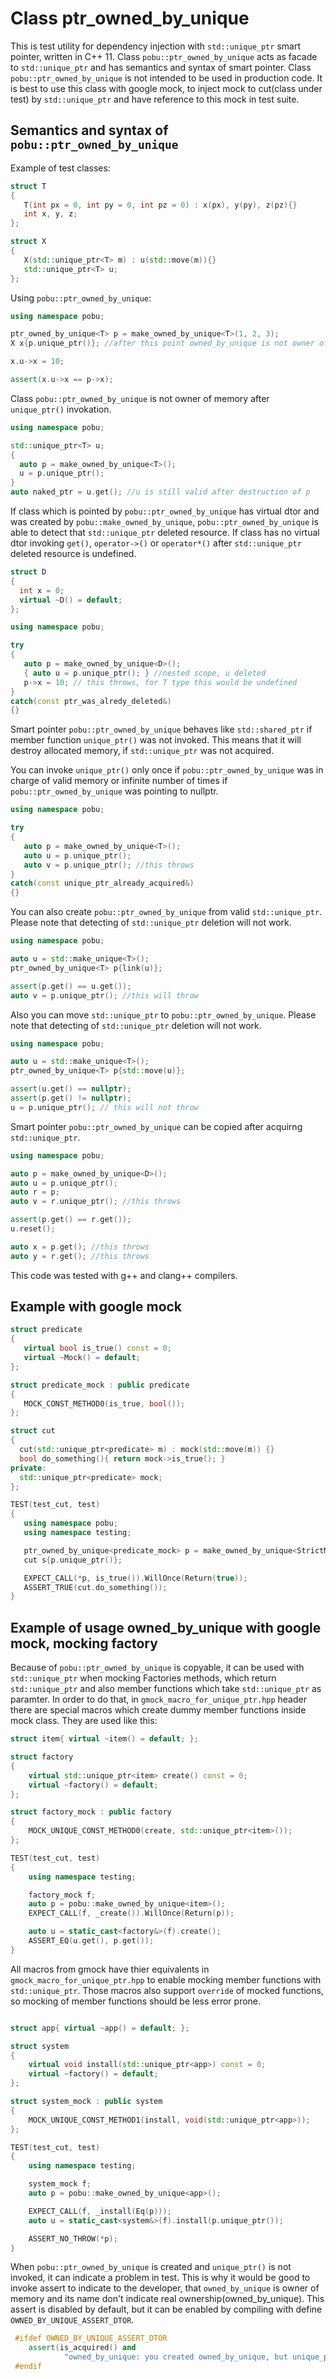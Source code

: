 # Class ptr_owned_by_unique
This is test utility for dependency injection with ```std::unique_ptr``` smart pointer, written in C++ 11.
Class ```pobu::ptr_owned_by_unique``` acts as facade to ```std::unique_ptr``` and has semantics and syntax of smart pointer.
Class ```pobu::ptr_owned_by_unique``` is not intended to be used in production code. It is best to use this class with google mock, to inject mock to cut(class under test)  by ```std::unique_ptr``` and have reference to this mock in test suite.

## Semantics and syntax of ```pobu::ptr_owned_by_unique```
Example of test classes:

```c++
struct T
{
   T(int px = 0, int py = 0, int pz = 0) : x(px), y(py), z(pz){}
   int x, y, z;
};

struct X
{
   X(std::unique_ptr<T> m) : u(std::move(m)){}
   std::unique_ptr<T> u;
};
```

Using ```pobu::ptr_owned_by_unique```:

```c++
using namespace pobu;

ptr_owned_by_unique<T> p = make_owned_by_unique<T>(1, 2, 3);
X x{p.unique_ptr()}; //after this point owned_by_unique is not owner of memory

x.u->x = 10;

assert(x.u->x == p->x);
```
Class ```pobu::ptr_owned_by_unique``` is not owner of memory after ```unique_ptr()``` invokation.

```c++
using namespace pobu;

std::unique_ptr<T> u;
{
  auto p = make_owned_by_unique<T>();
  u = p.unique_ptr();
}
auto naked_ptr = u.get(); //u is still valid after destruction of p
```
If class which is pointed by ```pobu::ptr_owned_by_unique``` has virtual dtor and was created by ```pobu::make_owned_by_unique```, ```pobu::ptr_owned_by_unique``` is able to detect that ```std::unique_ptr``` deleted resource. If class has no virtual dtor invoking ```get()```, ```operator->()``` or ```operator*()``` after ```std::unique_ptr``` deleted resource is undefined.

```c++
struct D
{
  int x = 0;
  virtual ~D() = default;
};

using namespace pobu;

try
{
   auto p = make_owned_by_unique<D>();
   { auto u = p.unique_ptr(); } //nested scope, u deleted
   p->x = 10; // this throws, for T type this would be undefined
}
catch(const ptr_was_alredy_deleted&)
{}

```
Smart pointer ```pobu::ptr_owned_by_unique``` behaves like ```std::shared_ptr``` if member function ```unique_ptr()``` was not invoked. This means that it will destroy allocated memory, if ```std::unique_ptr``` was not acquired.

You can invoke ```unique_ptr()``` only once if ```pobu::ptr_owned_by_unique``` was in charge of valid memory or infinite number of times if ```pobu::ptr_owned_by_unique``` was pointing to nullptr.

```c++
using namespace pobu;

try
{
   auto p = make_owned_by_unique<T>();
   auto u = p.unique_ptr();
   auto v = p.unique_ptr(); //this throws
}
catch(const unique_ptr_already_acquired&)
{}
```
You can also create ```pobu::ptr_owned_by_unique``` from valid ```std::unique_ptr```. Please note that detecting of ```std::unique_ptr``` deletion will not work.

```c++
using namespace pobu;

auto u = std::make_unique<T>();
ptr_owned_by_unique<T> p{link(u)};

assert(p.get() == u.get());
auto v = p.unique_ptr(); //this will throw
```
Also you can move ```std::unique_ptr``` to ```pobu::ptr_owned_by_unique```. Please note that detecting of ```std::unique_ptr``` deletion will not work.

```c++
using namespace pobu;

auto u = std::make_unique<T>();
ptr_owned_by_unique<T> p{std::move(u)};

assert(u.get() == nullptr);
assert(p.get() != nullptr);
u = p.unique_ptr(); // this will not throw
```
Smart pointer ```pobu::ptr_owned_by_unique``` can be copied after acquirng ```std::unique_ptr```.

```c++
using namespace pobu;

auto p = make_owned_by_unique<D>();
auto u = p.unique_ptr();
auto r = p;
auto v = r.unique_ptr(); //this throws

assert(p.get() == r.get());
u.reset();

auto x = p.get(); //this throws
auto y = r.get(); //this throws
```

This code was tested with g++ and clang++ compilers.

## Example with google mock

```c++
struct predicate
{
   virtual bool is_true() const = 0;
   virtual ~Mock() = default;
};

struct predicate_mock : public predicate
{
   MOCK_CONST_METHOD0(is_true, bool());
};

struct cut
{
  cut(std::unique_ptr<predicate> m) : mock(std::move(m)) {}
  bool do_something(){ return mock->is_true(); }
private:
  std::unique_ptr<predicate> mock;
};

TEST(test_cut, test)
{
   using namespace pobu;
   using namespace testing;

   ptr_owned_by_unique<predicate_mock> p = make_owned_by_unique<StrictMock<predicate_mock>>();
   cut s{p.unique_ptr()};

   EXPECT_CALL(*p, is_true()).WillOnce(Return(true));
   ASSERT_TRUE(cut.do_something());
}
```

## Example of usage owned_by_unique with google mock, mocking factory

Because of ```pobu::ptr_owned_by_unique``` is copyable, it can be used with ```std::unique_ptr``` when mocking Factories methods, which return ```std::unique_ptr``` and also member functions which take ```std::unique_ptr``` as paramter. In order to do that, in ```gmock_macro_for_unique_ptr.hpp``` header there are special macros which create dummy member functions inside mock class. They are used like this:

```c++
struct item{ virtual ~item() = default; };

struct factory
{
    virtual std::unique_ptr<item> create() const = 0;
    virtual ~factory() = default;
};

struct factory_mock : public factory
{
    MOCK_UNIQUE_CONST_METHOD0(create, std::unique_ptr<item>());
};

TEST(test_cut, test)
{
    using namespace testing;

    factory_mock f;
    auto p = pobu::make_owned_by_unique<item>();
    EXPECT_CALL(f, _create()).WillOnce(Return(p));

    auto u = static_cast<factory&>(f).create();
    ASSERT_EQ(u.get(), p.get());
}
```
All macros from gmock have thier equivalents in ```gmock_macro_for_unique_ptr.hpp``` to enable mocking member functions with ```std::unique_ptr```. Those macros also support ```override``` of mocked functions, so mocking of member functions should be less error prone.

```c++

struct app{ virtual ~app() = default; };

struct system
{
    virtual void install(std::unique_ptr<app>) const = 0;
    virtual ~factory() = default;
};

struct system_mock : public system
{
    MOCK_UNIQUE_CONST_METHOD1(install, void(std::unique_ptr<app>));
};

TEST(test_cut, test)
{
    using namespace testing;

    system_mock f;
    auto p = pobu::make_owned_by_unique<app>();

    EXPECT_CALL(f, _install(Eq(p)));
    auto u = static_cast<system&>(f).install(p.unique_ptr());

    ASSERT_NO_THROW(*p);
}
```
When ```pobu::ptr_owned_by_unique``` is created and ```unique_ptr()``` is not invoked, it can indicate a problem in test. This is why it would be good to invoke assert to indicate to the developer, that ```owned_by_unique``` is owner of memory and its name don't indicate real ownership(owned_by_unique). This assert is disabled by default, but it can be enabled by compiling with define ```OWNED_BY_UNIQUE_ASSERT_DTOR```.

```c++
 #ifdef OWNED_BY_UNIQUE_ASSERT_DTOR
    assert(is_acquired() and
            "owned_by_unique: you created owned_by_unique, but unique_ptr was never acquired");
 #endif
```
